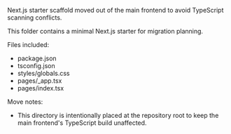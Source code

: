 Next.js starter scaffold moved out of the main frontend to avoid TypeScript scanning conflicts.

This folder contains a minimal Next.js starter for migration planning.

Files included:
- package.json
- tsconfig.json
- styles/globals.css
- pages/_app.tsx
- pages/index.tsx

Move notes:
- This directory is intentionally placed at the repository root to keep the main frontend's TypeScript build unaffected.
